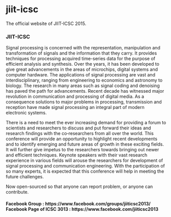 jiit-icsc
=========

The official website of JIIT-ICSC 2015.

<h3>JIIT-ICSC</h3>
Signal processing is concerned with the representation, manipulation and transformation of signals and the information that they carry. It provides techniques for processing acquired time-series data for the purpose of efficient analysis and synthesis. Over the years, it has been developed to give great advancements in the areas of microchips, digital systems and computer hardware. The applications of signal processing are vast and interdisciplinary, ranging from engineering to economics and astronomy to biology. The research in many areas such as signal coding and denoising has paved the path for advancements. Recent decade has witnessed major revolution in communication and processing of digital media. As a consequence solutions to major problems in processing, transmission and reception have made signal processing an integral part of modern electronic systems.

There is a need to meet the ever increasing demand for providing a forum to scientists and researchers to discuss and put forward their ideas and research findings with the co‐researchers from all over the world. This conference will provide an opportunity to highlight recent developments and to identify emerging and future areas of growth in these exciting fields. It will further give impetus to the researchers towards bringing out newer and efficient techniques. Keynote speakers with their vast research experience in various fields will arouse the researchers for development of signal processing and communication engineering. With the participation of so many experts, it is expected that this conference will help in meeting the future challenges.


Now open-sourced so that anyone can report problem, or anyone can contribute.


<h4>
Facebook Group : https://www.facebook.com/groups/jiiticsc2013/<br>
Facebook Page of ICSC 3013 : https://www.facebook.com/jiiticsc2013
</h4>
